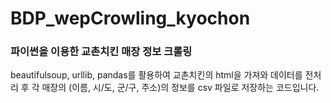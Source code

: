# BDP_wepCrowling_kyochon

### 파이썬을 이용한 교촌치킨 매장 정보 크롤링

beautifulsoup, urllib, pandas를 활용하여 교촌치킨의 html을 가져와 데이터를 전처리 후
각 매장의 (이름, 시/도, 군/구, 주소)의 정보를 csv 파일로 저장하는 코드입니다.
